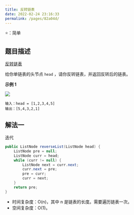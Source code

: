 ```yaml
---
title: 反转链表
date: 2022-02-24 23:16:33
permalink: /pages/82a04d/
---
```

⭐：简单

## 题目描述

[反转链表](https://leetcode-cn.com/problems/reverse-linked-list/)

给你单链表的头节点 `head` ，请你反转链表，并返回反转后的链表。

**示例 1**

![](https://cdn.javatv.net/note/20220226170232.png)

```
输入：head = [1,2,3,4,5]
输出：[5,4,3,2,1]
```

## 解法一

迭代

```java
public ListNode reverseList(ListNode head) {
    ListNode pre = null;
    ListNode curr = head;
    while (curr != null) {
        ListNode next = curr.next;
        curr.next = pre;
        pre = curr;
        curr = next;
    }
    return pre;
}
```

- 时间复杂度：O(n)，其中 n 是链表的长度。需要遍历链表一次。
- 空间复杂度：O(1)。
